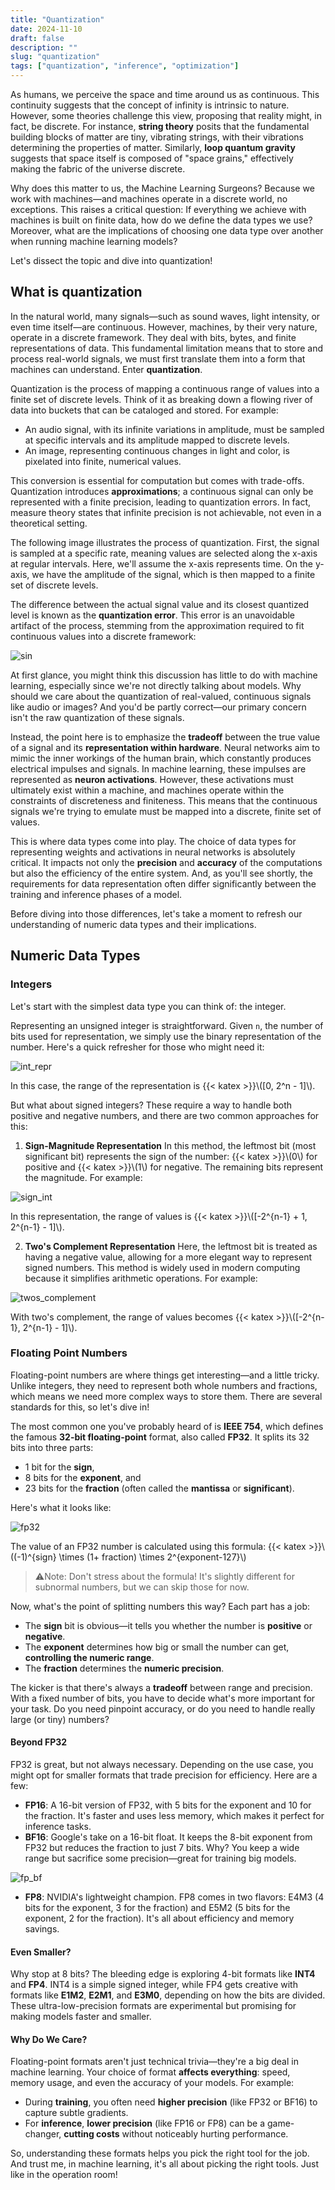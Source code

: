 ```yaml
---
title: "Quantization"
date: 2024-11-10
draft: false
description: ""
slug: "quantization"
tags: ["quantization", "inference", "optimization"]
---
```


As humans, we perceive the space and time around us as continuous. This continuity suggests that the concept of infinity is intrinsic to nature. However, some theories challenge this view, proposing that reality might, in fact, be discrete. For instance, **string theory** posits that the fundamental building blocks of matter are tiny, vibrating strings, with their vibrations determining the properties of matter. Similarly, **loop quantum gravity** suggests that space itself is composed of "space grains," effectively making the fabric of the universe discrete.

Why does this matter to us, the Machine Learning Surgeons? Because we work with machines—and machines operate in a discrete world, no exceptions. This raises a critical question: If everything we achieve with machines is built on finite data, how do we define the data types we use? Moreover, what are the implications of choosing one data type over another when running machine learning models?

Let's dissect the topic and dive into quantization!


## What is quantization
In the natural world, many signals—such as sound waves, light intensity, or even time itself—are continuous. However, machines, by their very nature, operate in a discrete framework. They deal with bits, bytes, and finite representations of data. This fundamental limitation means that to store and process real-world signals, we must first translate them into a form that machines can understand. Enter **quantization**.

Quantization is the process of mapping a continuous range of values into a finite set of discrete levels. Think of it as breaking down a flowing river of data into buckets that can be cataloged and stored. For example:

* An audio signal, with its infinite variations in amplitude, must be sampled at specific intervals and its amplitude mapped to discrete levels.
* An image, representing continuous changes in light and color, is pixelated into finite, numerical values.

This conversion is essential for computation but comes with trade-offs. Quantization introduces **approximations**; a continuous signal can only be represented with a finite precision, leading to quantization errors. In fact, measure theory states that infinite precision is not achievable, not even in a theoretical setting. 

The following image illustrates the process of quantization. First, the signal is sampled at a specific rate, meaning values are selected along the x-axis at regular intervals. Here, we'll assume the x-axis represents time. On the y-axis, we have the amplitude of the signal, which is then mapped to a finite set of discrete levels.

The difference between the actual signal value and its closest quantized level is known as the **quantization error**. This error is an unavoidable artifact of the process, stemming from the approximation required to fit continuous values into a discrete framework:

![sin](sin.png "Credits to [HanLab](https://hanlab.mit.edu)")

At first glance, you might think this discussion has little to do with machine learning, especially since we're not directly talking about models. Why should we care about the quantization of real-valued, continuous signals like audio or images? And you'd be partly correct—our primary concern isn't the raw quantization of these signals.

Instead, the point here is to emphasize the **tradeoff** between the true value of a signal and its **representation within hardware**. Neural networks aim to mimic the inner workings of the human brain, which constantly produces electrical impulses and signals. In machine learning, these impulses are represented as **neuron activations**. However, these activations must ultimately exist within a machine, and machines operate within the constraints of discreteness and finiteness. This means that the continuous signals we're trying to emulate must be mapped into a discrete, finite set of values.

This is where data types come into play. The choice of data types for representing weights and activations in neural networks is absolutely critical. It impacts not only the **precision** and **accuracy** of the computations but also the efficiency of the entire system. And, as you'll see shortly, the requirements for data representation often differ significantly between the training and inference phases of a model.

Before diving into those differences, let's take a moment to refresh our understanding of numeric data types and their implications.

## Numeric Data Types
### Integers
Let's start with the simplest data type you can think of: the integer.

Representing an unsigned integer is straightforward. Given `n`, the number of bits used for representation, we simply use the binary representation of the number. Here's a quick refresher for those who might need it:

![int_repr](int_repr.png "Another good opportunity to checkout my great drawings!")

In this case, the range of the representation is {{< katex >}}\\([0, 2^n - 1]\\).

But what about signed integers? These require a way to handle both positive and negative numbers, and there are two common approaches for this:

1. **Sign-Magnitude Representation**
In this method, the leftmost bit (most significant bit) represents the sign of the number: {{< katex >}}\\(0\\) for positive and {{< katex >}}\\(1\\) for negative. The remaining bits represent the magnitude. For example:

![sign_int](sign_int.png "")

In this representation, the range of values is {{< katex >}}\\([-2^{n-1} + 1, 2^{n-1} - 1]\\).

2. **Two's Complement Representation**
Here, the leftmost bit is treated as having a negative value, allowing for a more elegant way to represent signed numbers. This method is widely used in modern computing because it simplifies arithmetic operations. For example:

![twos_complement](twos_complement.png "")

With two's complement, the range of values becomes {{< katex >}}\\([-2^{n-1}, 2^{n-1} - 1]\\).


### Floating Point Numbers
Floating-point numbers are where things get interesting—and a little tricky. Unlike integers, they need to represent both whole numbers and fractions, which means we need more complex ways to store them. There are several standards for this, so let's dive in!

The most common one you've probably heard of is **IEEE 754**, which defines the famous **32-bit floating-point** format, also called **FP32**. It splits its 32 bits into three parts:

* 1 bit for the **sign**,
* 8 bits for the **exponent**, and
* 23 bits for the **fraction** (often called the **mantissa** or **significant**).

Here's what it looks like:

![fp32](fp32.png "")

The value of an FP32 number is calculated using this formula: 
{{< katex >}}\\((-1)^{sign} \times (1+ fraction) \times 2^{exponent-127}\\)

> ⚠️Note: Don't stress about the formula! It's slightly different for subnormal numbers, but we can skip those for now.

Now, what's the point of splitting numbers this way? Each part has a job:

* The **sign** bit is obvious—it tells you whether the number is **positive** or **negative**.
* The **exponent** determines how big or small the number can get, **controlling the numeric range**.
* The **fraction** determines the **numeric precision**.

The kicker is that there's always a **tradeoff** between range and precision. With a fixed number of bits, you have to decide what's more important for your task. Do you need pinpoint accuracy, or do you need to handle really large (or tiny) numbers?

#### Beyond FP32
FP32 is great, but not always necessary. Depending on the use case, you might opt for smaller formats that trade precision for efficiency. Here are a few:

* **FP16**: A 16-bit version of FP32, with 5 bits for the exponent and 10 for the fraction. It's faster and uses less memory, which makes it perfect for inference tasks.
* **BF16**: Google's take on a 16-bit float. It keeps the 8-bit exponent from FP32 but reduces the fraction to just 7 bits. Why? You keep a wide range but sacrifice some precision—great for training big models.

![fp_bf](fp_bf.png "A visual difference between FP16 and BF16")


* **FP8**: NVIDIA's lightweight champion. FP8 comes in two flavors: E4M3 (4 bits for the exponent, 3 for the fraction) and E5M2 (5 bits for the exponent, 2 for the fraction). It's all about efficiency and memory savings.



#### Even Smaller?
Why stop at 8 bits? The bleeding edge is exploring 4-bit formats like **INT4** and **FP4**. INT4 is a simple signed integer, while FP4 gets creative with formats like **E1M2**, **E2M1**, and **E3M0**, depending on how the bits are divided. These ultra-low-precision formats are experimental but promising for making models faster and smaller.

#### Why Do We Care?
Floating-point formats aren't just technical trivia—they're a big deal in machine learning. Your choice of format **affects everything**: speed, memory usage, and even the accuracy of your models. For example:

* During **training**, you often need **higher precision** (like FP32 or BF16) to capture subtle gradients.
* For **inference**, **lower precision** (like FP16 or FP8) can be a game-changer, **cutting costs** without noticeably hurting performance.

So, understanding these formats helps you pick the right tool for the job. And trust me, in machine learning, it's all about picking the right tools. Just like in the operation room!


